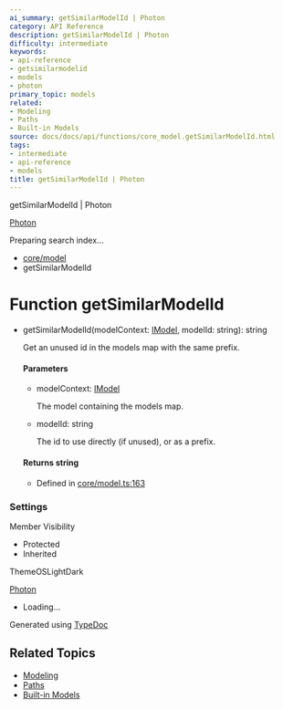 ```yaml
---
ai_summary: getSimilarModelId | Photon
category: API Reference
description: getSimilarModelId | Photon
difficulty: intermediate
keywords:
- api-reference
- getsimilarmodelid
- models
- photon
primary_topic: models
related:
- Modeling
- Paths
- Built-in Models
source: docs/docs/api/functions/core_model.getSimilarModelId.html
tags:
- intermediate
- api-reference
- models
title: getSimilarModelId | Photon
---
```

getSimilarModelId | Photon

[Photon](../index.md)




Preparing search index...

* [core/model](../modules/core_model.md)
* getSimilarModelId

# Function getSimilarModelId

* getSimilarModelId(modelContext: [IModel](../interfaces/core_schema.IModel.md), modelId: string): string

  Get an unused id in the models map with the same prefix.

  #### Parameters

  + modelContext: [IModel](../interfaces/core_schema.IModel.md)

    The model containing the models map.
  + modelId: string

    The id to use directly (if unused), or as a prefix.

  #### Returns string

  + Defined in [core/model.ts:163](https://github.com/mwhite454/photon/blob/main/packages/photon/src/core/model.ts#L163)

### Settings

Member Visibility

* Protected
* Inherited

ThemeOSLightDark

[Photon](../index.md)

* Loading...

Generated using [TypeDoc](https://typedoc.org/)

## Related Topics

- [Modeling](../index.md)
- [Paths](../index.md)
- [Built-in Models](../index.md)

